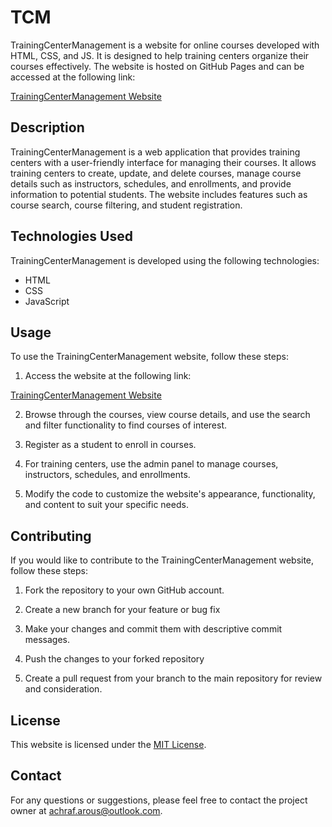 # TCM
TrainingCenterManagement is a website for online courses developed with HTML, CSS, and JS. It is designed to help training centers organize their courses effectively. The website is hosted on GitHub Pages and can be accessed at the following link:

[TrainingCenterManagement Website](https://larousse2001.github.io/TrainingCenterManagement/)

## Description

TrainingCenterManagement is a web application that provides training centers with a user-friendly interface for managing their courses. It allows training centers to create, update, and delete courses, manage course details such as instructors, schedules, and enrollments, and provide information to potential students. The website includes features such as course search, course filtering, and student registration.

## Technologies Used

TrainingCenterManagement is developed using the following technologies:

- HTML
- CSS
- JavaScript

## Usage

To use the TrainingCenterManagement website, follow these steps:

1. Access the website at the following link:

[TrainingCenterManagement Website](https://larousse2001.github.io/TrainingCenterManagement/)

2. Browse through the courses, view course details, and use the search and filter functionality to find courses of interest.

3. Register as a student to enroll in courses.

4. For training centers, use the admin panel to manage courses, instructors, schedules, and enrollments.

5. Modify the code to customize the website's appearance, functionality, and content to suit your specific needs.

## Contributing

If you would like to contribute to the TrainingCenterManagement website, follow these steps:

1. Fork the repository to your own GitHub account.

2. Create a new branch for your feature or bug fix

3. Make your changes and commit them with descriptive commit messages.

4. Push the changes to your forked repository

5. Create a pull request from your branch to the main repository for review and consideration.

## License

This website is licensed under the [MIT License](LICENSE).

## Contact

For any questions or suggestions, please feel free to contact the project owner at [achraf.arous@outlook.com](mailto:achraf.arous@outlook.com).
